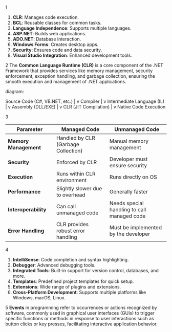1
1. **CLR**: Manages code execution.
2. **BCL**: Reusable classes for common tasks.
3. **Language Independence**: Supports multiple languages.
4. **ASP.NET**: Builds web applications.
5. **ADO.NET**: Database interaction.
6. **Windows Forms**: Creates desktop apps.
7. **Security**: Ensures code and data security.
8. **Visual Studio Integration**: Enhanced development tools.

2
The **Common Language Runtime (CLR)** is a core component of the .NET Framework that provides services like memory management, security enforcement, exception handling, and garbage collection, ensuring the smooth execution and management of .NET applications.

diagram:

Source Code (C#, VB.NET, etc.)
        |
        v
    Compiler
        |
        v
  Intermediate Language (IL)
        |
        v
      Assembly (DLL/EXE)
        |
        v
    CLR (JIT Compilation)
        |
        v
  Native Code Execution

3


| Parameter           | Managed Code                         | Unmanaged Code                     |
|---------------------|--------------------------------------|------------------------------------|
| **Memory Management** | Handled by CLR (Garbage Collection) | Manual memory management          |
| **Security**        | Enforced by CLR                      | Developer must ensure security     |
| **Execution**       | Runs within CLR environment          | Runs directly on OS                |
| **Performance**     | Slightly slower due to overhead      | Generally faster                   |
| **Interoperability**| Can call unmanaged code              | Needs special handling to call managed code |
| **Error Handling**  | CLR provides robust error handling   | Must be implemented by the developer |

4
1. **IntelliSense**: Code completion and syntax highlighting.
2. **Debugger**: Advanced debugging tools.
3. **Integrated Tools**: Built-in support for version control, databases, and more.
4. **Templates**: Predefined project templates for quick setup.
5. **Extensions**: Wide range of plugins and extensions.
6. **Cross-Platform Development**: Supports multiple platforms like Windows, macOS, Linux.

5
**Events** in programming refer to occurrences or actions recognized by software, commonly used in graphical user interfaces (GUIs) to trigger specific functions or methods in response to user interactions such as button clicks or key presses, facilitating interactive application behavior.
